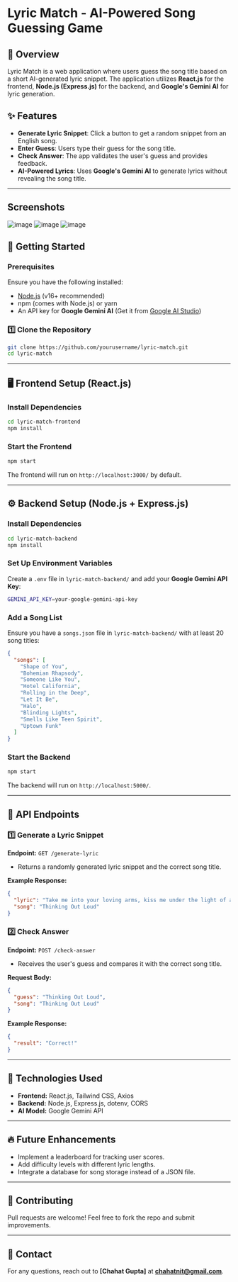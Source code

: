 # Lyric Match - AI-Powered Song Guessing Game

## 🎵 Overview
Lyric Match is a web application where users guess the song title based on a short AI-generated lyric snippet. The application utilizes **React.js** for the frontend, **Node.js (Express.js)** for the backend, and **Google's Gemini AI** for lyric generation.

## ✨ Features
- **Generate Lyric Snippet**: Click a button to get a random snippet from an English song.
- **Enter Guess**: Users type their guess for the song title.
- **Check Answer**: The app validates the user's guess and provides feedback.
- **AI-Powered Lyrics**: Uses **Google's Gemini AI** to generate lyrics without revealing the song title.

---

## Screenshots

![image](https://github.com/user-attachments/assets/1da4f4b0-1900-4b0a-9019-2b611b1ffac3)
![image](https://github.com/user-attachments/assets/23fa6e61-5217-4f96-897a-c2f3f5b36392)
![image](https://github.com/user-attachments/assets/eaf8bdc7-e5b0-43ea-aaa7-52db439a1b03)


## 🚀 Getting Started

### Prerequisites
Ensure you have the following installed:
- [Node.js](https://nodejs.org/) (v16+ recommended)
- npm (comes with Node.js) or yarn
- An API key for **Google Gemini AI** (Get it from [Google AI Studio](https://aistudio.google.com/))

### 1️⃣ Clone the Repository
```sh
git clone https://github.com/yourusername/lyric-match.git
cd lyric-match
```

---

## 🖥️ Frontend Setup (React.js)

### Install Dependencies
```sh
cd lyric-match-frontend
npm install
```

### Start the Frontend
```sh
npm start
```
The frontend will run on `http://localhost:3000/` by default.

---

## ⚙️ Backend Setup (Node.js + Express.js)

### Install Dependencies
```sh
cd lyric-match-backend
npm install
```

### Set Up Environment Variables
Create a `.env` file in `lyric-match-backend/` and add your **Google Gemini API Key**:
```sh
GEMINI_API_KEY=your-google-gemini-api-key
```

### Add a Song List
Ensure you have a `songs.json` file in `lyric-match-backend/` with at least 20 song titles:
```json
{
  "songs": [
    "Shape of You",
    "Bohemian Rhapsody",
    "Someone Like You",
    "Hotel California",
    "Rolling in the Deep",
    "Let It Be",
    "Halo",
    "Blinding Lights",
    "Smells Like Teen Spirit",
    "Uptown Funk"
  ]
}
```

### Start the Backend
```sh
npm start
```
The backend will run on `http://localhost:5000/`.

---

## 🔗 API Endpoints

### 1️⃣ Generate a Lyric Snippet
**Endpoint:** `GET /generate-lyric`
- Returns a randomly generated lyric snippet and the correct song title.

**Example Response:**
```json
{
  "lyric": "Take me into your loving arms, kiss me under the light of a thousand stars.",
  "song": "Thinking Out Loud"
}
```

### 2️⃣ Check Answer
**Endpoint:** `POST /check-answer`
- Receives the user's guess and compares it with the correct song title.

**Request Body:**
```json
{
  "guess": "Thinking Out Loud",
  "song": "Thinking Out Loud"
}
```

**Example Response:**
```json
{
  "result": "Correct!"
}
```

---

## 🎨 Technologies Used
- **Frontend:** React.js, Tailwind CSS, Axios
- **Backend:** Node.js, Express.js, dotenv, CORS
- **AI Model:** Google Gemini API

---

## 🔥 Future Enhancements
- Implement a leaderboard for tracking user scores.
- Add difficulty levels with different lyric lengths.
- Integrate a database for song storage instead of a JSON file.

---

## 🤝 Contributing
Pull requests are welcome! Feel free to fork the repo and submit improvements.

---

## 📧 Contact
For any questions, reach out to **[Chahat Gupta]** at **chahatnit@gmail.com**.

